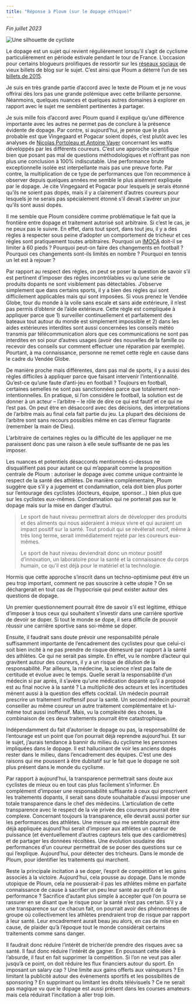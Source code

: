 ```yaml
---
title: "Réponse à Ploum (sur le dopage éthique)"
---
```

_Fin juillet 2023_

<img class="CC" src="/images/silhouette-3597579_960_720.avif" alt="Une silhouette de cycliste" />

Le dopage est un sujet qui revient régulièrement lorsqu’il s’agit de cyclisme particulièrement en période estivale pendant le tour de France. L’occasion pour certains blogueurs prolifiques de ressortir sur les [réseaux sociaux](https://piaille.fr/@ploum@mamot.fr/110736920866815095) de vieux billets de blog sur le sujet. C’est ainsi que Ploum a déterré l’un de ses [billets de 2015](https://ploum.net/pour-un-dopage-ethique-et-propre/index.html).

Je suis en très grande partie d’accord avec le texte de Ploum et je ne vous offrirai dès lors pas une grande polémique avec cette brillante personne. Néanmoins, quelques nuances et quelques autres domaines à explorer en rapport avec le sujet me semblent pertinentes à partager.

Je suis mille fois d’accord avec Ploum quand il explique qu’une différence importante avec les autres ne permet pas de conclure à la présence évidente de dopage. Par contre, si aujourd’hui, je pense que le plus probable est que Vingegaard et Pogacar soient dopés, c’est plutôt avec les analyses de [Nicolas Portoleau et Antoine Vayer](https://www.chronoswatts.com/) concernant les watts développés par les différents coureurs. C’est une approche scientifique bien que posant pas mal de questions méthodologiques et n’offrant pas non plus une conclusion à 100% indiscutable. Une performance brute exceptionnelle isolée est interpellante mais pas une preuve forte. Par contre, la multiplication de ce type de performances que l’on recommence à observer depuis quelques années me semble  le plus aisément expliquée par le dopage. Je cite Vingegaard et Pogacar pour lesquels je serais étonné qu’ils ne soient pas dopés, mais il y a clairement d’autres coureurs pour lesquels je ne serais pas spécialement étonné s’il devait s’avérer un jour qu’ils sont aussi dopés.

Il me semble que Ploum considère comme problématique le fait que la frontière entre dopage et traitement autorisé soit arbitraire. Si c’est le cas, je ne peux pas le suivre. En effet, dans tout sport, dans tout jeu, il y a des règles à respecter sous peine d’adopter un comportement de tricheur et ces règles sont pratiquement toutes arbitraires. Pourquoi un [IMOCA](https://fr.wikipedia.org/wiki/60_pieds_IMOCA) doit-il se limiter à 60 pieds ? Pourquoi peut-on faire des changements en football ? Pourquoi ces changements sont-ils limités en nombre ? Pourquoi en tennis un let est à rejouer ?

Par rapport au respect des règles, on peut se poser la question de savoir s’il est pertinent d’imposer des règles incontrôlables vu qu’une série de produits dopants ne sont visiblement pas détectables. J’observe simplement que dans certains sports, il y a bien des règles qui sont difficilement applicables mais qui sont imposées. Si vous prenez le Vendée Globe, tour du monde à la voile sans escale et sans aide extérieure, il n’est pas permis d’obtenir de l’aide extérieure. Cette règle est compliquée à appliquer parce que 1) surveiller continuellement et parfaitement des bateaux tout autour du monde est simplement impossible et 2) dans les aides extérieures interdites sont aussi concernées les conseils météo transmis par télécommunication alors que ces communications ne sont pas interdites en soi pour d’autres usages (avoir des nouvelles de la famille ou recevoir des conseils sur comment effectuer une réparation par exemple). Pourtant, à ma connaissance, personne ne remet cette règle en cause dans le cadre du Vendée Globe.

De manière proche mais différentes, dans pas mal de sports, il y a aussi des règles difficiles à appliquer parce que faisant intervenir l’intentionnalité. Qu’est-ce qu’une faute d’anti-jeu en football ? Toujours en football, certaines semelles ne sont pas sanctionnées parce que totalement non-intentionnelles. En pratique, si l’on considère le football, la solution est de donner à un acteur – l’arbitre – le rôle de dire ce qui est fautif et ce qui ne l’est pas. On peut être en désaccord avec des décisions, des interprétations de l’arbitre mais au final cela fait partie du jeu. La plupart des décisions de l’arbitre sont sans recours possibles même en cas d’erreur flagrante (remember la main de Dieu).

L’arbitraire de certaines règles ou la difficulté de les appliquer ne me paraissent donc pas une raison à elle seule suffisante de ne pas les imposer.

Les nuances et potentiels désaccords mentionnés ci-dessus ne disqualifient pas pour autant ce qui m’apparaît comme la proposition centrale de Ploum : autoriser le dopage avec comme unique contrainte le respect de la santé des athlètes. De manière complémentaire, Ploum suggère que s’il y a jugement et condamnation, cela doit bien plus porter sur l’entourage des cyclistes (docteurs, équipe, sponsor…) bien plus que sur les cyclistes eux-mêmes. Condamnation qui ne porterait pas sur le dopage mais sur la mise en danger d’autrui.

> Le sport de haut niveau permettrait alors de développer des produits et des aliments qui nous aideraient à mieux vivre et qui auraient un impact positif sur la santé. Tout produit qui se révélerait nocif, même à très long terme, serait immédiatement rejeté par les coureurs eux-mêmes.
>
> Le sport de haut niveau deviendrait donc un moteur positif d’innovation, un laboratoire pour la santé et la connaissance du corps humain, ce qu’il est déjà pour le matériel et la technologie.

Hormis que cette approche s’inscrit dans un techno-optimisme peut être un peu trop important, comment ne pas souscrire à cette utopie ? On se déchargerait en tout cas de l’hypocrisie qui peut exister autour des questions de dopage.

Un premier questionnement pourrait être de savoir s’il est légitime, éthique d’imposer à tous ceux qui souhaitent s’investir dans une carrière sportive de devoir se doper. Si tout le monde se dope, il sera difficile de pouvoir réussir une carrière sportive sans soi-même se doper.

Ensuite, il faudrait sans doute prévoir une responsabilité pénale suffisamment importante de l’encadrement des cyclistes pour que celui-ci soit bien incité à ne pas prendre de risque démesuré par rapport à la santé des athlètes. Ce qui ne serait pas simple. En effet, vu le nombre d’acteur qui gravitent autour des coureurs, il y a un risque de dilution de la responsabilité. Par ailleurs, la médecine, la science n’est pas faite de certitude et évolue avec le temps. Quelle serait la responsabilité d’un médecin si par après, il s’avère qu’une médication dopante qu’il a proposé est au final nocive à la santé ? La multiplicité des acteurs et les incertitudes mènent aussi à la question des effets cocktail. Un médecin pourrait prescrire un traitement inoffensif pour la santé. Un second médecin pourrait conseiller au même coureur un autre traitement complémentaire et lui-même tout aussi inoffensif. Mais, vu la complexité des choses, la combinaison de ces deux traitements pourrait être catastrophique.

Indépendamment du fait d’autoriser le dopage ou pas, la responsabilité de l’entourage est un point que l’on pourrait déjà reprendre aujourd’hui. Et sur le sujet, j’aurais tendance à bannir du milieu du cyclisme les personnes impliquées dans le dopage. Il est hallucinant de voir les anciens dopés rester dans le milieu, dans l’encadrement des équipes. C’est une des raisons qui me poussent à être dubitatif sur le fait que le dopage ne soit plus présent dans le monde du cyclisme.

Par rapport à aujourd’hui, la transparence permettrait sans doute aux cyclistes de mieux ou en tout cas plus facilement s’informer. En complément d’imposer une responsabilité suffisante à ceux qui prescrivent les traitements dopants, il serait sans doute souhaitable d’aussi imposer une totale transparence dans le chef des médecins. L’articulation de cette transparence avec le respect de la vie privée des coureurs pourrait être complexe. Concernant toujours la transparence, elle devrait aussi porter sur les performances des athlètes. Une mesure qui me semble pourrait être déjà appliquée aujourd’hui serait d’imposer aux athlètes un capteur de puissance (et éventuellement d’autres capteurs tels que des cardiomètres) et de partager les données récoltées. Une évolution soudaine des performances d’un coureur permettrait de se poser des questions sur ce qui l’explique. Aujourd’hui, pour détecter des tricheurs. Dans le monde de Ploum, pour identifier les traitements qui marchent.

Reste la principale incitation à se doper, l’esprit de compétition et les gains associés à la victoire. Aujourd’hui, cela pousse au dopage. Dans le monde utopique de Ploum, cela ne pousserait-il pas les athlètes même en parfaite connaissance de cause à sacrifier un peu leur santé au profit de la performance ? Sacrifice d’autant plus simple à accepter que l’on pourra se rassurer en se disant que le risque pour la santé n’est pas certain. S’il y a une transparence sur ce chacun fait, on pourrait avoir des phénomènes de groupe où collectivement les athlètes prendraient trop de risque par rapport à leur santé. Leur encadrement aurait beau jeu alors, en cas de mise en cause, de plaider qu’à l’époque tout le monde considérait certains traitements comme sans danger.

Il faudrait donc réduire l’intérêt de tricher/de prendre des risques avec sa santé. Il faut donc réduire l’intérêt de gagner. En poussant cette idée à l’absurde, il faut en fait supprimer la compétition. Si l’on ne veut pas aller jusqu’à ce point, on doit réduire les flux financiers autour du sport. En imposant un salary cap ? Une limite aux gains offerts aux vainqueurs ? En limitant la publicité autour des évènements sportifs et les possibilités de sponsoring ? En supprimant ou limitant les droits télévisuels ? Ce ne serait pas magique vu que le dopage est aussi présent dans les courses amateurs mais cela réduirait l’incitation à aller trop loin.